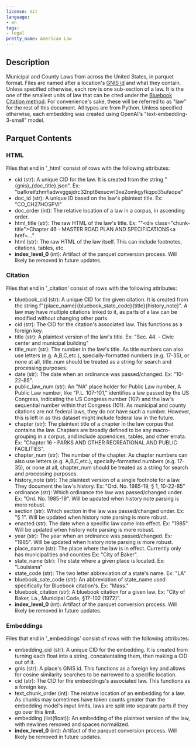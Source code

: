 ```yaml
---
license: mit
language:
- en
tags:
- legal
pretty_name: American Law
---
```


## Description
Municipal and County Laws from across the United States, in parquet format.
Files are named after a location's [GNIS id](https://en.wikipedia.org/wiki/Geographic_Names_Information_System) and what they contain.
Unless specified otherwise, each row is one sub-section of a law. 
It is the one of the smallest units of law that can be cited under the [Bluebook Citation method](https://owl.purdue.edu/owl/research_and_citation/chicago_manual_17th_edition/cmos_formatting_and_style_guide/bluebook_citation_for_legal_materials.html).
For convenience's sake, these will be referred to as "law" for the rest of this document. All types are from Python.
Unless specified otherwise, each embedding was created using OpenAI's "text-embedding-3-small" model.

## Parquet Contents
### HTML
Files that end in '_html' consist of rows with the following attributes:
- cid (str): A unique CID for the law. It is created from the string "{gnis}_{doc_title}.json". Ex: "bafkreifzhmfladwvggsjdrc32npt6exucvrl3xe2omkgyfkqpo35ufaope"
- doc_id (str): A unique ID based on the law's plaintext title. Ex: "CO_CH27HOSPVI"
- doc_order (int): The relative location of a law in a corpus, in ascending order.
- html_title (str): The raw HTML of the law's title. Ex: ""<div class=\"chunk-title\">Chapter 46 - MASTER ROAD PLAN AND SPECIFICATIONS<a href=..."
- html (str): The raw HTML of the law itself. This can include footnotes, citations, tables, etc.
- __index_level_0__ (int): Artifact of the parquet conversion process. Will likely be removed in future updates.

### Citation
Files that end in '_citation' consist of rows with the following attributes:
- bluebook_cid (str): A unique CID for the given citation. It is created from the string f"{place_name}{bluebook_state_code}{title}{history_note}". A law may have multiple citations linked to it, as parts of a law can be modified without changing other parts.
- cid (str): The CID for the citation's associated law. This functions as a foreign key.
- title (str): A plaintext version of the law's title. Ex: "Sec. 44. - Civic center and municipal building"
- title_num (str): The number in the law's title. As title numbers can also use letters (e.g. A,B,C,etc.), specially-formatted numbers (e.g. 17-35), or none at all, title_num should be treated as a string for search and processing purposes. 
- date (str): The date when an ordinance was passed/changed. Ex: "10-22-85".
- public_law_num (str): An "NA" place holder for Public Law number, A Public Law number, like "P.L. 107-101," identifies a law passed by the US Congress, indicating the US Congress number (107) and the law's sequential number within that Congress (101). As municipal and county citations are not federal laws, they do not have such a number. However, this is left in as this dataset might include federal law in the future.
- chapter (str): The plaintext title of a chapter in the law corpus that contains the law. Chapters are broadly defined to be any macro-grouping in a corpus, and include appendices, tables, and other errata. Ex: "Chapter 16 - PARKS AND OTHER RECREATIONAL AND PUBLIC FACILITIES".
- chapter_num (str): The number of the chapter. As chapter numbers can also use letters (e.g. A,B,C,etc.), specially-formatted numbers (e.g. 17-35), or none at all, chapter_num should be treated as a string for search and processing purposes. 
- history_note (str): The plaintext version of a single footnote for a law. They document the law's history. Ex: "Ord. No. 1985-19, § 1, 10-22-85"
- ordinance (str): Which ordinance the law was passed/changed under. Ex: "Ord. No. 1985-19".  Will be updated when history note parsing is more robust.
- section (str): Which section in the law was passed/changed under. Ex: "§ 1". Will be updated when history note parsing is more robust.
- enacted (str). The date when a specific law came into effect. Ex: "1985". Will be updated when history note parsing is more robust.
- year (str): The year when an ordinance was passed/changed. Ex: "1985". Will be updated when history note parsing is more robust.
- place_name (str): The place where the law is in effect. Currently only has municipalities and counties Ex: "City of Baker".
- state_name (str): The state where a given place is located. Ex: "Louisiana"
- state_code (str): The two letter abbreviation of a state's name. Ex: "LA"
- bluebook_sate_code (str): An abbreviation of state_name used specifically for Bluebook citation's. Ex: "Mass."
- bluebook_citation (str): A bluebook citation for a given law. Ex: "City of Baker, La., Municipal Code, §17-102 (1972)".
- __index_level_0__ (int): Artifact of the parquet conversion process. Will likely be removed in future updates.

### Embeddings
Files that end in '_embeddings' consist of rows with the following attributes:
- embedding_cid (str): A unique CID for the embedding. It is created from turning each float into a string, concatentating them, then making a CID out of it.
- gnis (str): A place's GNIS id. This functions as a foreign key and allows for cosine similarity searches to be narrowed to a specific location.
- cid (str): The CID for the embeddings's associated law. This functions as a foreign key.
- text_chunk_order (int): The relative location of an embedding for a law. As chunks may sometimes have token counts greater than the embedding model's input limits, laws are split into separate parts if they go over this limit.
- embedding (list(float)): An embedding of the plaintext version of the law, with newlines removed and spaces normalized.
- __index_level_0__ (int): Artifact of the parquet conversion process. Will likely be removed in future updates.
